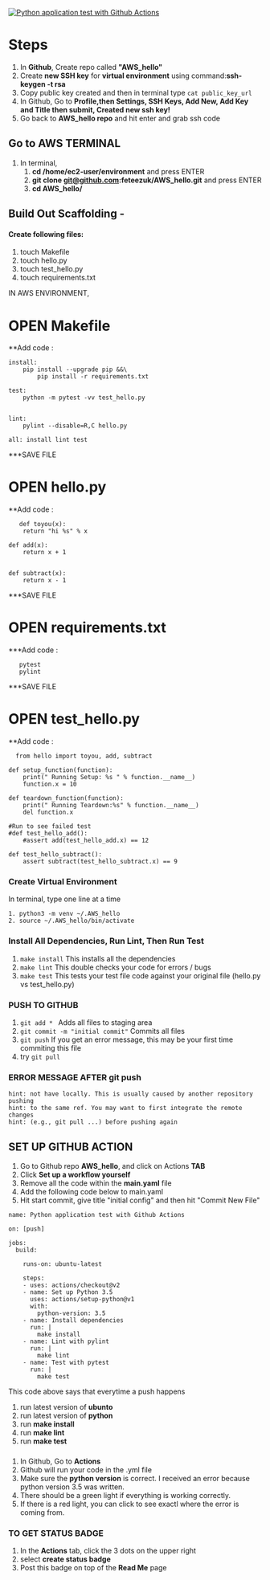 [![Python application test with Github Actions](https://github.com/feteezuk/AWS_hello/actions/workflows/main.yml/badge.svg)](https://github.com/feteezuk/AWS_hello/actions/workflows/main.yml)

# Steps
1. In **Github**, Create repo called **"AWS_hello"**
2. Create **new SSH key** for **virtual environment** using command:**ssh-keygen -t rsa**
3. Copy public key created and then in terminal type ```cat public_key_url```
4. In Github, Go to **Profile,then Settings, SSH Keys, Add New, Add Key and Title then submit, Created new ssh key!**
5. Go back to **AWS_hello repo** and hit enter and grab ssh code

## Go to AWS TERMINAL
1. In terminal, 
	1. **cd /home/ec2-user/environment** and press ENTER
  	2. **git clone git@github.com:feteezuk/AWS_hello.git** and press ENTER
  	3. **cd AWS_hello/**

## Build Out Scaffolding - 
#### Create following files: 
1. touch Makefile
2. touch hello.py
3. touch test_hello.py
4. touch requirements.txt

IN AWS ENVIRONMENT, 

# OPEN Makefile
**Add code :
```
install:
	pip install --upgrade pip &&\
		pip install -r requirements.txt

test:
	python -m pytest -vv test_hello.py


lint:
	pylint --disable=R,C hello.py

all: install lint test

```

***SAVE FILE

# OPEN hello.py
**Add code :
   
```
   def toyou(x):
    return "hi %s" % x

def add(x):
    return x + 1


def subtract(x):
    return x - 1
```
    
***SAVE FILE
   
# OPEN requirements.txt
***Add code :  
   
```
   pytest
   pylint
```
***SAVE FILE

# OPEN test_hello.py
   **Add code :  
   
```
  from hello import toyou, add, subtract

def setup_function(function):
    print(" Running Setup: %s " % function.__name__)
    function.x = 10

def teardown_function(function):
    print(" Running Teardown:%s" % function.__name__)
    del function.x
    
#Run to see failed test
#def test_hello_add():
    #assert add(test_hello_add.x) == 12

def test_hello_subtract():
    assert subtract(test_hello_subtract.x) == 9
```   

### Create Virtual Environment
In terminal, type one line at a time 
```
1. python3 -m venv ~/.AWS_hello
2. source ~/.AWS_hello/bin/activate 
```
   
### Install All Dependencies, Run Lint, Then Run Test
1. ```make install``` This installs all the dependencies
2. ```make lint``` This double checks your code for errors / bugs
3. ```make test``` This tests your test file code against your original file (hello.py vs test_hello.py)

### PUSH TO GITHUB
1. ```git add * ``` Adds all files to staging area
2. ```git commit -m "initial commit"``` Commits all files
3. ```git push``` If you get an error message, this may be your first time commiting this file
  4. try ```git pull``` 
### ERROR MESSAGE AFTER git push
``` Updates were rejected because the remote contains work that you do
hint: not have locally. This is usually caused by another repository pushing
hint: to the same ref. You may want to first integrate the remote changes
hint: (e.g., git pull ...) before pushing again
```

## SET UP GITHUB ACTION
1. Go to Github repo **AWS_hello**, and click on Actions **TAB**
2. Click **Set up a workflow yourself**
3. Remove all the code within the **main.yaml** file
4. Add the following code below to main.yaml
5. Hit start commit, give title "initial config" and then hit "Commit New File"

```
name: Python application test with Github Actions

on: [push]

jobs:
  build:

    runs-on: ubuntu-latest

    steps:
    - uses: actions/checkout@v2
    - name: Set up Python 3.5
      uses: actions/setup-python@v1
      with:
        python-version: 3.5
    - name: Install dependencies
      run: |
        make install
    - name: Lint with pylint
      run: |
        make lint
    - name: Test with pytest
      run: |
        make test
```

This code above says that everytime a push happens
1. run latest version of **ubunto**
2. run latest version of **python**
3. run **make install**
4. run **make lint**
5. run **make test**


### 

1. In Github, Go to **Actions**
2. Github will run your code in the .yml file 
3. Make sure the **python version** is correct. I received an error because python version 3.5 was written.
4. There should be a green light if everything is working correctly. 
5. If there is a red light, you can click to see exactl where the error is coming from.

### TO GET STATUS BADGE
1. In the **Actions** tab, click the 3 dots on the upper right 
2. select **create status badge**
3. Post this badge on top of the **Read Me** page


